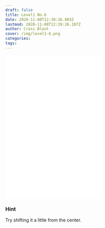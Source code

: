 ```yaml
---
draft: false
title: Level1 No.6
date: 2020-11-08T12:39:26.083Z
lastmod: 2020-11-08T12:39:26.107Z
author: Cross Blast
cover: /img/level1-6.png
categories:
tags:
---
```

<p><iframe style="height: 450px;" src="//fervent-lumiere-0e0ee3.netlify.app/#/blast/level1-6/en" frameborder="0" scrolling="no" allowfullscreen=""></iframe></p>

### Hint

Try shifting it a little from the center.